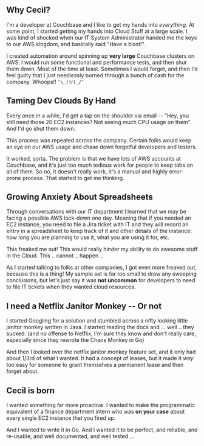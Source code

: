 
## Why Cecil?

I'm a developer at Couchbase and I like to get my hands into *everything*.  At some point, I started getting my hands into Cloud Stuff at a large scale.  I was kind of shocked when our IT System Administrator handed me the keys to our AWS kingdom, and basically said "Have a blast!".

I created automation around spinning up **very large** Couchbase clusters on AWS.  I would run some functional and performance tests, and then shut them down.  Most of the time at least.  Sometimes I would forget, and then I'd feel guilty that I just needlessly burned through a bunch of cash for the company.  Whoops!!  `¯\_(ツ)_/¯`

## Taming Dev Clouds By Hand

Every once in a while, I'd get a tap on the shoulder via email -- "Hey, you still need those 20 EC2 instances?  Not seeing much CPU usage on them".  And I'd go shut them down.

This process was repeated across the company.  Certain folks would keep an eye on our AWS usage and chase down forgetful developers and testers.

It worked, sorta.  The problem is that we have lots of AWS accounts at Couchbase, and it's just too much tedious work for people to keep tabs on all of them.  So no, it doesn't really work, it's a manual and highly error-prone process.  That started to get me thinking.

## Growing Anxiety About Spreadsheets

Through conversations with our IT department I learned that we may be facing a possible AWS lock-down one day.  Meaning that if you needed an EC2 instance, you need to file a Jira ticket with IT and they will record an entry in a spreadsheet to keep track of it and other details of the instance: how long you are planning to use it, what you are using it for, etc.

This freaked me out!  This would really hinder my ability to do awesome stuff in the Cloud.  This .. cannot .. happen ..

As I started talking to folks at other companies, I got even more freaked out, because this is a thing!  My sample set is far too small to draw any sweeping conclusions, but let's just say it was **not uncommon** for developers to need to file IT tickets when they wanted cloud resources.  

## I need a Netflix Janitor Monkey -- Or not

I started Googling for a solution and stumbled across a nifty looking little janitor monkey written in Java.  I started reading the docs and ... well .. they sucked.  (and no offense to Netflix, I'm sure they know and don't really care, especially since they rewrote the Chaos Monkey in Go)

And then I looked over the netflix janitor monkey feature set, and it only had about 1/3rd of what I wanted.  It had a concept of leases, but it made it *way* too easy for someone to grant themselves a permanent lease and then forget about.

## Cecil is born

I wanted something far more proactive.  I wanted to make the programmatic equivalent of a finance department intern who was **on your case** about every single EC2 instance that you fired up.

And I wanted to write it in Go.  And I wanted it to be perfect, and reliable, and re-usable, and well documented, and well tested ...



